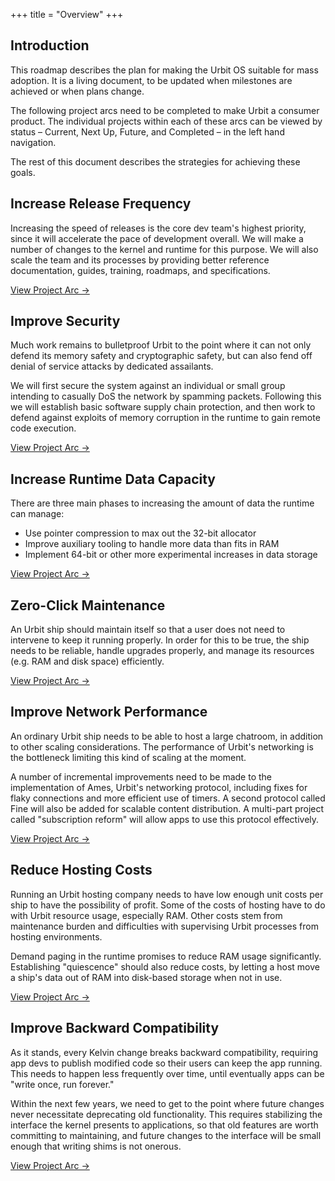 +++
title = "Overview"
+++

## Introduction

This roadmap describes the plan for making the Urbit OS suitable for mass adoption. It is a living document, to be updated when milestones are achieved or when plans change.

The following project arcs need to be completed to make Urbit a consumer product. The individual projects within each of these arcs can be viewed by status – Current, Next Up, Future, and Completed – in the left hand navigation.

The rest of this document describes the strategies for achieving these goals.

## Increase Release Frequency

Increasing the speed of releases is the core dev team's highest priority, since it will accelerate the pace of development overall.
We will make a number of changes to the kernel and runtime for this purpose. We will also scale the team and its processes by providing better reference documentation, guides, training, roadmaps, and specifications.

[View Project Arc &rarr;](/arcs/increase-release-frequency)


## Improve Security

Much work remains to bulletproof Urbit to the point where it can not only defend its memory safety and cryptographic safety, but can also fend off denial of service attacks by dedicated assailants.

We will first secure the system against an individual or small group intending to casually DoS the network by spamming packets. Following this we will establish basic software supply chain protection, and then work to defend against exploits of memory corruption in the runtime to gain remote code execution.

[View Project Arc &rarr;](/arcs/improve-security)


## Increase Runtime Data Capacity

There are three main phases to increasing the amount of data the runtime can manage:
- Use pointer compression to max out the 32-bit allocator
- Improve auxiliary tooling to handle more data than fits in RAM
- Implement 64-bit or other more experimental increases in data storage

[View Project Arc &rarr;](arcs/increase-runtime-data-capacity)


## Zero-Click Maintenance

An Urbit ship should maintain itself so that a user does not need to intervene to keep it running properly. In order for this to be true, the ship needs to be reliable, handle upgrades properly, and manage its resources (e.g. RAM and disk space) efficiently.

[View Project Arc &rarr;](/arcs/zero-click-maintenance)


## Improve Network Performance

An ordinary Urbit ship needs to be able to host a large chatroom, in addition to other scaling considerations. The performance of Urbit's networking is the bottleneck limiting this kind of scaling at the moment.

A number of incremental improvements need to be made to the implementation of Ames, Urbit's networking protocol, including fixes for flaky connections and more efficient use of timers. A second protocol called Fine will also be added for scalable content distribution. A multi-part project called "subscription reform" will allow apps to use this protocol effectively.

[View Project Arc &rarr;](/arcs/improve-network-performance)


## Reduce Hosting Costs

Running an Urbit hosting company needs to have low enough unit costs per ship to have the possibility of profit. Some of the costs of hosting have to do with Urbit resource usage, especially RAM. Other costs stem from maintenance burden and difficulties with supervising Urbit processes from hosting environments.

Demand paging in the runtime promises to reduce RAM usage significantly. Establishing "quiescence" should also reduce costs, by letting a host move a ship's data out of RAM into disk-based storage when not in use.

[View Project Arc &rarr;](/arcs/reduce-hosting-costs)


## Improve Backward Compatibility

As it stands, every Kelvin change breaks backward compatibility, requiring app devs to publish modified code so their users can keep the app running. This needs to happen less frequently over time, until eventually apps can be "write once, run forever."

Within the next few years, we need to get to the point where future changes never necessitate deprecating old functionality. This requires stabilizing the interface the kernel presents to applications, so that old features are worth committing to maintaining, and future changes to the interface will be small enough that writing shims is not onerous.

[View Project Arc &rarr;](/arcs/improve-backward-compatibility)

